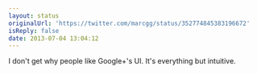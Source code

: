 ```yaml
---
layout: status
originalUrl: 'https://twitter.com/marcgg/status/352774845383196672'
isReply: false
date: 2013-07-04 13:04:12
---
```


I don't get why people like Google+'s UI. It's everything but intuitive.
